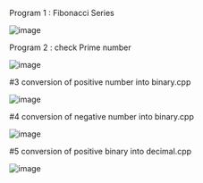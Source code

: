 Program 1 : Fibonacci Series

![image](https://user-images.githubusercontent.com/84653100/160789392-16eacc6c-2ba6-4f3e-96a3-9f7f248b0ff9.png)

Program 2 : check Prime number


![image](https://user-images.githubusercontent.com/84653100/160792801-4bfd3e6f-b42d-46a8-b13e-f255aa60ea56.png)


#3 conversion of positive number into binary.cpp

![image](https://user-images.githubusercontent.com/84653100/161098810-d194a6f0-8b9f-4488-806c-29851b9fa73d.png)


#4 conversion of negative number into binary.cpp

![image](https://user-images.githubusercontent.com/84653100/161098914-92001351-5448-483f-85cd-24310eaac060.png)

#5  conversion of positive binary into decimal.cpp

![image](https://user-images.githubusercontent.com/84653100/161100594-661757cd-630c-4316-a084-e8493c189e31.png)
